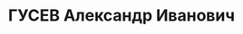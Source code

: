 ---
title: ГУСЕВ Александр Иванович
description: '1890 року народження, м. Вороніж Воронезької області, Росія, росіянин,
  освіта вища, есер. Проживав: м. Сталіно, 1 Лінія, буд. № 79/80, кв. 19. Заступник
  технічного директора "Донбасвугілля".

  Заарештований 28 травня 1937 року. Засуджений виїзною сесією військової колегії
  Верховного Суду СРСР у м. Сталіно до розстрілу. Вирок приведено до виконання у м.
  Сталіно 3 грудня 1937 року.

  Реабілітований у 1957 році.'
---